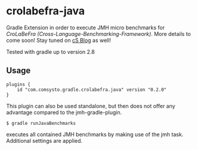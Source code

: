# crolabefra-java
Gradle Extension in order to execute JMH micro benchmarks for _CroLaBeFra (Cross-Language-Benchmarking-Framework)_. More details to come soon! Stay tuned on [cS Blog](http://blog.comsysto.com) as well!

Tested with gradle up to version 2.8

## Usage

    plugins {
        id "com.comsysto.gradle.crolabefra.java" version "0.2.0"
    }
       
This plugin can also be used standalone, but then does not offer any advantage compared to the jmh-gradle-plugin.

    $ gradle runJavaBenchmarks
    
executes all contained JMH benchmarks by making use of the jmh task. Additional settings are applied.

